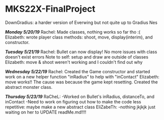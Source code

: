 # MKS22X-FinalProject
DownGradius: a harder version of Everwing but not quite up to Gradius Nes

***Monday 5/20/19***
Rachel: Made classes, nothing works so far tho :(
Elizabeth: wrote player class methods: shoot, move, display(interim), and constructor.

***Tuesday 5/21/19***
Rachel: Bullet can now display! No more issues with class doesn't exist errors
Note to self: setup and draw are outside of classes
Elizabeth: move & shoot weren't working and I couldn't find out why

***Wednesday 5/22/19***
Rachel: Created the Game constructor and started work on a new helper function "inRadius" to help with "inContact"
Elizabeth: move works!! The cause was because the game kept resetting. Created the abstract monster class.

***Thursday 5/23/19***
RaCheL:
-Worked on Bullet's inRadius, distanceTo, and inContact
-Need to work on figuring out how to make the code less repetitive: maybe make a new abstract class
EliZabeTh:
-nothing jkjkjk just waiting on her to UPDATE readMe.md!!!!
